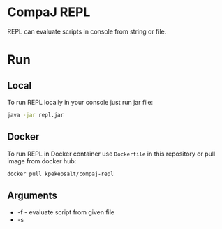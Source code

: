 # CompaJ REPL

REPL can evaluate scripts in console from string or file.

# Run

## Local
To run REPL locally in your console just run jar file:

```bash
java -jar repl.jar
```

## Docker
To run REPL in Docker container use `Dockerfile` in this repository or pull image from docker hub: 
```bash
docker pull kpekepsalt/compaj-repl
```

## Arguments

- -f <fileUrl> - evaluate script from given file
- -s <script> - evaluate script from given string

Example:
```bash
java -jar repl.jar -f "path/to/file"
java -jar repl.jar -s "println 5 * 2"
```